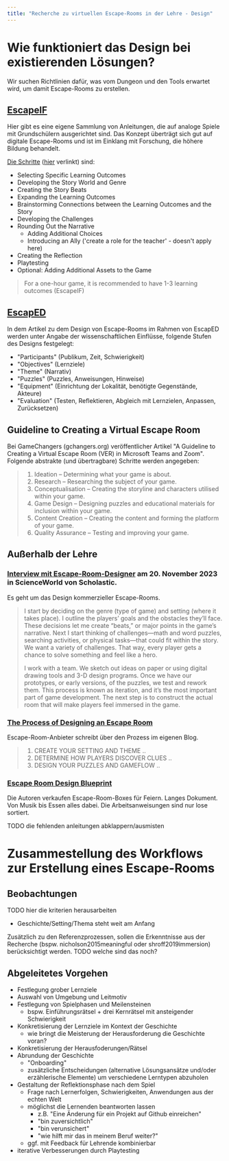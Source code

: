 ```yaml
---
title: "Recherche zu virtuellen Escape-Rooms in der Lehre - Design"
---
```


# Wie funktioniert das Design bei existierenden Lösungen?

Wir suchen Richtlinien dafür, was vom Dungeon und den Tools erwartet wird, um damit Escape-Rooms zu erstellen.

## [EscapeIF](#escapeif)

Hier gibt es eine eigene Sammlung von Anleitungen, die auf analoge Spiele mit Grundschülern ausgerichtet sind. Das Konzept überträgt sich gut auf digitale Escape-Rooms und ist im Einklang mit Forschung, die höhere Bildung behandelt.

[Die Schritte](https://docs.google.com/document/d/1Xgsuv-6KgIfou8HrvkBkf414iZuuy4qaj1oenZYdaTs/edit#heading=h.81iim33prqjb) ([hier](https://www.becauseplaymatters.com/escapeif) verlinkt) sind:

- Selecting Specific Learning Outcomes
- Developing the Story World and Genre
- Creating the Story Beats
- Expanding the Learning Outcomes
- Brainstorming Connections between the Learning Outcomes and the Story
- Developing the Challenges
- Rounding Out the Narrative
  - Adding Additional Choices
  - Introducing an Ally ('create a role for the teacher' - doesn't apply here)
- Creating the Reflection
- Playtesting
- Optional: Adding Additional Assets to the Game

> For a one-hour game, it is recommended to have 1-3 learning outcomes (EscapeIF)

## [EscapED](research_science.md#escaped)

In dem Artikel zu dem Design von Escape-Rooms im Rahmen von EscapED werden unter Angabe der wissenschaftlichen Einflüsse, folgende Stufen des Designs festgelegt:

- "Participants" (Publikum, Zeit, Schwierigkeit)
- "Objectives" (Lernziele)
- "Theme" (Narrativ)
- "Puzzles" (Puzzles, Anweisungen, Hinweise)
- "Equipment" (Einrichtung der Lokalität, benötigte Gegenstände, Akteure)
- "Evaluation" (Testen, Reflektieren, Abgleich mit Lernzielen, Anpassen, Zurücksetzen)

## Guideline to Creating a Virtual Escape Room

Bei GameChangers (gchangers.org) veröffentlicher Artikel "A Guideline to Creating a Virtual Escape Room (VER) in Microsoft Teams and Zoom".
Folgende abstrakte (und übertragbare) Schritte werden angegeben:

> 1. Ideation – Determining what your game is about.
> 2. Research – Researching the subject of your game.
> 3. Conceptualisation – Creating the storyline and characters utilised within your game.
> 4. Game Design – Designing puzzles and educational materials for inclusion within your game.
> 5. Content Creation – Creating the content and forming the platform of your game.
> 6. Quality Assurance – Testing and improving your game.

## Außerhalb der Lehre

### [Interview mit Escape-Room-Designer](https://static1.squarespace.com/static/62bc928cda86cf2dcc7f378d/t/65a85086591a9e1f2a897b2b/1705529482357/CoolJobsEscapeRoom.pdf) am 20. November 2023 in ScienceWorld von Scholastic.

Es geht um das Design kommerzieller Escape-Rooms.

> I start by deciding on the genre (type of game) and setting (where it takes place). I outline the players’ goals and the obstacles they’ll face. These decisions let me create “beats,” or major points in the game’s narrative. Next I start thinking of challenges—math and word puzzles, searching activities, or physical tasks—that could fit within the story. We want a variety of challenges. That way, every player gets a chance to solve something and feel like a hero.
>
> I work with a team. We sketch out ideas on paper or using digital drawing tools and 3-D design programs. Once we have our prototypes, or early versions, of the puzzles, we test and rework them. This process is known as iteration, and it’s the most important part of game development. The next step is to construct the actual room that will make players feel immersed in the game.

### [The Process of Designing an Escape Room](https://reddoorescape.com/blog-the-process-of-designing-an-escape-room/)

Escape-Room-Anbieter schreibt über den Prozess im eigenen Blog.

> 1. CREATE YOUR SETTING AND THEME
> ..
> 2. DETERMINE HOW PLAYERS DISCOVER CLUES
> ..
> 3. DESIGN YOUR PUZZLES AND GAMEFLOW
> ..

### [Escape Room Design Blueprint](https://lockpaperscissors.co/escape-room-design-blueprint)

Die Autoren verkaufen Escape-Room-Boxes für Feiern. Langes Dokument. Von Musik bis Essen alles dabei.
Die Arbeitsanweisungen sind nur lose sortiert.

TODO die fehlenden anleitungen abklappern/ausmisten

# Zusammestellung des Workflows zur Erstellung eines Escape-Rooms

## Beobachtungen

TODO hier die kriterien herausarbeiten
- Geschichte/Setting/Thema steht weit am Anfang

Zusätzlich zu den Referenzprozessen, sollen die Erkenntnisse aus der Recherche (bspw. nicholson2015meaningful oder shroff2019immersion) berücksichtigt werden.
TODO welche sind das noch?

## <a name="approach"></a> Abgeleitetes Vorgehen

- Festlegung grober Lernziele
- Auswahl von Umgebung und Leitmotiv
- Festlegung von Spielphasen und Meilensteinen
  - bspw. Einführungsrätsel + drei Kernrätsel mit ansteigender Schwierigkeit
- Konkretisierung der Lernziele im Kontext der Geschichte
  - wie bringt die Meisterung der Herausforderung die Geschichte voran?
- Konkretisierung der Herausfoderungen/Rätsel
- Abrundung der Geschichte
  - "Onboarding"
  - zusätzliche Entscheidungen (alternative Lösungsansätze und/oder erzählerische Elemente) um verschiedene Lerntypen abzuholen
- Gestaltung der Reflektionsphase nach dem Spiel
  - Frage nach Lernerfolgen, Schwierigkeiten, Anwendungen aus der echten Welt
  - möglichst die Lernenden beantworten lassen
    - z.B. "Eine Änderung für ein Projekt auf Github einreichen"
    - "bin zuversichtlich"
    - "bin verunsichert"
    - "wie hilft mir das in meinem Beruf weiter?"
  - ggf. mit Feedback für Lehrende kombinierbar
- iterative Verbesserungen durch Playtesting
